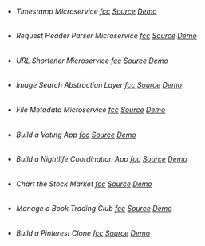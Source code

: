 * ###### Timestamp Microservice [fcc](https://www.freecodecamp.org/challenges/timestamp-microservice) [Source](01-time-stamp-micro-service/) [Demo](#)
* ###### Request Header Parser Microservice [fcc](https://www.freecodecamp.org/challenges/request-header-parser-microservice) [Source](02-request-header-parser-microservice/) [Demo](#)
* ###### URL Shortener Microservice [fcc](https://www.freecodecamp.org/challenges/url-shortener-microservice) [Source](03-url-shortener-microservice/) [Demo](#)
* ###### Image Search Abstraction Layer [fcc](https://www.freecodecamp.org/challenges/image-search-abstraction-layer) [Source](04-image-search-abstraction-layer/) [Demo](#)
* ###### File Metadata Microservice [fcc](https://www.freecodecamp.org/challenges/file-metadata-microservice) [Source](05-file-metadata-microservice/) [Demo](#)
* ###### Build a Voting App [fcc](https://www.freecodecamp.org/challenges/build-a-voting-app) [Source](06-voting-app/) [Demo](#)
* ###### Build a Nightlife Coordination App [fcc](https://www.freecodecamp.org/challenges/build-a-nightlife-coordination-app) [Source](07-nightlife-coordination-app/) [Demo](#)
* ###### Chart the Stock Market [fcc](https://www.freecodecamp.org/challenges/chart-the-stock-market) [Source](08-chart-stock-market/) [Demo](#)
* ###### Manage a Book Trading Club [fcc](https://www.freecodecamp.org/challenges/manage-a-book-trading-club) [Source](09-book-trading-club/) [Demo](#)
* ###### Build a Pinterest Clone [fcc](https://www.freecodecamp.org/challenges/build-a-pinterest-clone) [Source](10-pinterest-clone/) [Demo](#)
